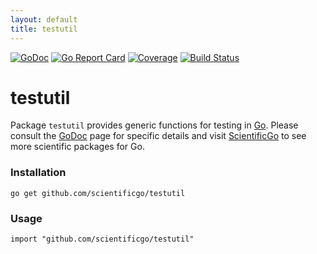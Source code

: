 ```yaml
---
layout: default
title: testutil
---
```


[![GoDoc](https://godoc.org/scientificgo.org/testutil?status.svg)](https://godoc.org/scientificgo.org/testutil)
[![Go Report Card](https://goreportcard.com/badge/github.com/scientificgo/testutil)](https://goreportcard.com/report/github.com/scientificgo/testutil)
[![Coverage](https://codecov.io/gh/scientificgo/testutil/branch/master/graph/badge.svg)](https://codecov.io/gh/scientificgo/testutil)
[![Build Status](https://travis-ci.org/scientificgo/testutil.svg?branch=master)](https://travis-ci.org/scientificgo/testutil)

# testutil

Package `testutil` provides generic functions for testing in [Go](https://golang.org). Please consult the [GoDoc](https://godoc.org/scientificgo.org/testutil) page for specific details and visit [ScientificGo](https://scientificgo.org) to see more scientific packages for Go.

### Installation

`go get github.com/scientificgo/testutil`

### Usage

`import "github.com/scientificgo/testutil"`
